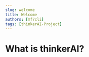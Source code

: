 ```yaml
---
slug: welcome
title: Welcome
authors: [mf7cli]
tags: [thinkerAI-Project]
---
```


# What is thinkerAI?